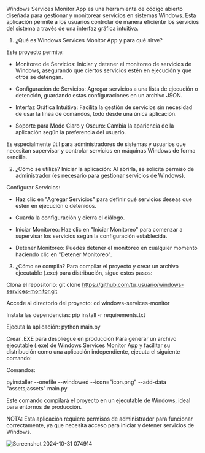 Windows Services Monitor App es una herramienta de código abierto diseñada para gestionar y monitorear servicios en sistemas Windows. Esta aplicación permite a los usuarios controlar de manera eficiente los servicios del sistema a través de una interfaz gráfica intuitiva.

1. ¿Qué es Windows Services Monitor App y para qué sirve?

Este proyecto permite:

- Monitoreo de Servicios: Iniciar y detener el monitoreo de servicios de Windows, asegurando que ciertos servicios estén en ejecución y que otros se detengan.

- Configuración de Servicios: Agregar servicios a una lista de ejecución o detención, guardando estas configuraciones en un archivo JSON.

- Interfaz Gráfica Intuitiva: Facilita la gestión de servicios sin necesidad de usar la línea de comandos, todo desde una única aplicación.

- Soporte para Modo Claro y Oscuro: Cambia la apariencia de la aplicación según la preferencia del usuario.

Es especialmente útil para administradores de sistemas y usuarios que necesitan supervisar y controlar servicios en máquinas Windows de forma sencilla.

2. ¿Cómo se utiliza?
Iniciar la aplicación: Al abrirla, se solicita permiso de administrador (es necesario para gestionar servicios de Windows).

Configurar Servicios:

- Haz clic en "Agregar Servicios" para definir qué servicios deseas que estén en ejecución o detenidos.

- Guarda la configuración y cierra el diálogo.
  
- Iniciar Monitoreo: Haz clic en "Iniciar Monitoreo" para comenzar a supervisar los servicios según la configuración establecida.

- Detener Monitoreo: Puedes detener el monitoreo en cualquier momento haciendo clic en "Detener Monitoreo".

3. ¿Cómo se compila?
Para compilar el proyecto y crear un archivo ejecutable (.exe) para distribución, sigue estos pasos:

Clona el repositorio: git clone https://github.com/tu_usuario/windows-services-monitor.git

Accede al directorio del proyecto: cd windows-services-monitor

Instala las dependencias: pip install -r requirements.txt

Ejecuta la aplicación: python main.py

Crear .EXE para despliegue en producción
Para generar un archivo ejecutable (.exe) de Windows Services Monitor App y facilitar su distribución como una aplicación independiente, ejecuta el siguiente comando:

Comandos:

pyinstaller --onefile --windowed --icon="icon.png" --add-data "assets;assets" main.py

Este comando compilará el proyecto en un ejecutable de Windows, ideal para entornos de producción.

NOTA:
Esta aplicación requiere permisos de administrador para funcionar correctamente, ya que necesita acceso para iniciar y detener servicios de Windows.

![Screenshot 2024-10-31 074914](https://github.com/user-attachments/assets/5ee76794-2d36-41ee-b1a0-2f5a76c43906)



